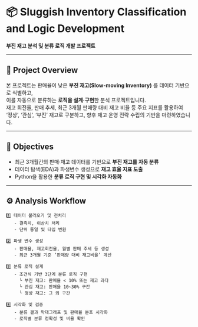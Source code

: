 # 📦 Sluggish Inventory Classification and Logic Development  
**부진 재고 분석 및 분류 로직 개발 프로젝트**

---

## 📘 Project Overview
본 프로젝트는 판매율이 낮은 **부진 재고(Slow-moving Inventory)** 를 데이터 기반으로 식별하고,  
이를 자동으로 분류하는 **로직을 설계·구현**한 분석 프로젝트입니다.  
재고 회전율, 판매 추세, 최근 3개월 판매량 대비 재고 비율 등 주요 지표를 활용하여  
‘정상’, ‘관심’, ‘부진’ 재고로 구분하고, 향후 재고 운영 전략 수립의 기반을 마련하였습니다.

---

## 🧠 Objectives
- 최근 3개월간의 판매·재고 데이터를 기반으로 **부진 재고를 자동 분류**
- 데이터 탐색(EDA)과 파생변수 생성으로 **재고 효율 지표 도출**
- Python을 활용한 **분류 로직 구현 및 시각화 자동화**

---

## ⚙️ Analysis Workflow
```text
1️⃣ 데이터 불러오기 및 전처리
   - 결측치, 이상치 처리
   - 단위 통일 및 타입 변환

2️⃣ 파생 변수 생성
   - 판매율, 재고회전율, 월별 판매 추세 등 생성
   - 최근 3개월 기준 ‘판매량 대비 재고비율’ 계산

3️⃣ 분류 로직 설계
   - 조건식 기반 3단계 분류 로직 구현
     └ 부진 재고: 판매율 < 10% 또는 재고 과다
     └ 관심 재고: 판매율 10~30% 구간
     └ 정상 재고: 그 외 구간

4️⃣ 시각화 및 검증
   - 분류 결과 막대그래프 및 판매율 분포 시각화
   - 로직별 분류 정확성 및 비율 확인
